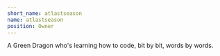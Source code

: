 ```yaml
---
short_name: atlastseason
name: atlastseason
position: Owner
---
```

A Green Dragon who's learning how to code, bit by bit, words by words.
